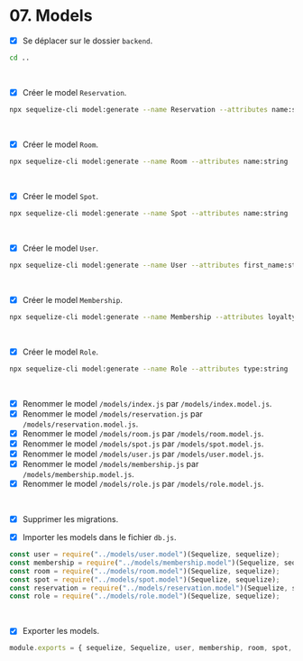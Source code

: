 # 07. Models

- [x] Se déplacer sur le dossier `backend`.
```bash
cd ..
```

<br>

- [x] Créer le model `Reservation`.
```bash
npx sequelize-cli model:generate --name Reservation --attributes name:string,date:date,note:string,number_of_customers:integer,status:integer
```

<br>

- [x] Créer le model `Room`.
```bash
npx sequelize-cli model:generate --name Room --attributes name:string
```
<br>

- [x] Créer le model `Spot`.
```bash
npx sequelize-cli model:generate --name Spot --attributes name:string
```

<br>

- [x] Créer le model `User`.
```bash
npx sequelize-cli model:generate --name User --attributes first_name:string,last_name:string,email:string,phone_number:string,password:string
```

<br>

- [x] Créer le model `Membership`.
```bash
npx sequelize-cli model:generate --name Membership --attributes loyalty_status:string,number_of_reservations:integer,expiration_date:date
```

<br>

- [x] Créer le model `Role`.
```bash
npx sequelize-cli model:generate --name Role --attributes type:string
```

<br>

- [x] Renommer le model `/models/index.js` par `/models/index.model.js`.
- [x] Renommer le model `/models/reservation.js` par `/models/reservation.model.js`.
- [x] Renommer le model `/models/room.js` par `/models/room.model.js`.
- [x] Renommer le model `/models/spot.js` par `/models/spot.model.js`.
- [x] Renommer le model `/models/user.js` par `/models/user.model.js`.
- [x] Renommer le model `/models/membership.js` par `/models/membership.model.js`.
- [x] Renommer le model `/models/role.js` par `/models/role.model.js`.

 <br>
 
- [x] Supprimer les migrations.

- [x] Importer les models dans le fichier `db.js`.
```javascript
const user = require("../models/user.model")(Sequelize, sequelize);
const membership = require("../models/membership.model")(Sequelize, sequelize);
const room = require("../models/room.model")(Sequelize, sequelize);
const spot = require("../models/spot.model")(Sequelize, sequelize);
const reservation = require("../models/reservation.model")(Sequelize, sequelize);
const role = require("../models/role.model")(Sequelize, sequelize);
```

<br>

- [x] Exporter les models.
```javascript
module.exports = { sequelize, Sequelize, user, membership, room, spot, reservation, role };
```
